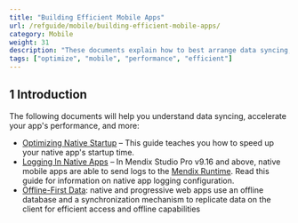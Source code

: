 ```yaml
---
title: "Building Efficient Mobile Apps"
url: /refguide/mobile/building-efficient-mobile-apps/
category: Mobile
weight: 31
description: "These documents explain how to best arrange data syncing, startups, and improve other aspects of mobile apps."
tags: ["optimize", "mobile", "performance", "efficient"]
---
```


## 1 Introduction

The following documents will help you understand data syncing, accelerate your app's performance, and more:

* [Optimizing Native Startup](/refguide/mobile/building-efficient-mobile-apps/native-startup/) – This guide teaches you how to speed up your native app's startup time.
* [Logging In Native Apps](/refguide/mobile/building-efficient-mobile-apps/logging/) – In Mendix Studio Pro v9.16 and above, native mobile apps are able to send logs to the [Mendix Runtime](/refguide/runtime/). Read this guide for information on native app logging configuration.
* [Offline-First Data](/refguide/mobile/building-efficient-mobile-apps/offlinefirst-data/): native and progressive web apps use an offline database and a synchronization mechanism to replicate data on the client for efficient access and offline capabilities
